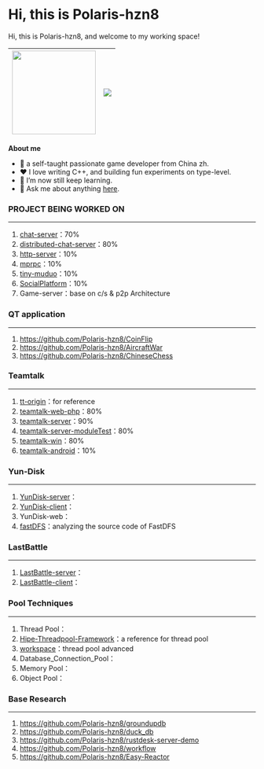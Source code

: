 # Hi, this is Polaris-hzn8

Hi, this is Polaris-hzn8, and welcome to my working space! 

| <a href="https://github.com/anuraghazra/github-readme-stats"><img height="170px" src="https://github-readme-stats.vercel.app/api?username=Polaris-hzn8&hide_border=true" /></a> | <a href="https://github.com/anuraghazra/github-readme-stats"><img align="center" src="https://github-readme-stats.vercel.app/api/top-langs/?username=polaris-hzn8&layout=compact&hide_border=true" /></a> |
| ------------------------------------------------------------ | ------------------------------------------------------------ |

**About me** 

- 🌱 a self-taught passionate game developer from China zh.
- ❤️ I love writing C++, and building fun experiments on type-level.
- 🔭 I’m now still keep learning.
- 💬 Ask me about anything [here](https://github.com/Polaris-hzn8/Polaris-hzn8/issues). 

### PROJECT BEING WORKED ON

---

1. [chat-server](https://github.com/Polaris-hzn8/miniWechat)：70%
2. [distributed-chat-server](https://github.com/Polaris-hzn8/distributed-chat-servers)：80%
3. [http-server](https://github.com/Polaris-hzn8/http-server)：10%
4. [mprpc](https://github.com/Polaris-hzn8/remote-procedure-call)：10%
5. [tiny-muduo](https://github.com/Polaris-hzn8/tiny-muduo)：10%
6. [SocialPlatform](https://github.com/Polaris-hzn8/SocialPlatform)：10%
7. Game-server：base on c/s & p2p Architecture

### QT application

---

1. https://github.com/Polaris-hzn8/CoinFlip
2. https://github.com/Polaris-hzn8/AircraftWar
3. https://github.com/Polaris-hzn8/ChineseChess 

### Teamtalk

---

1. [tt-origin](https://github.com/Polaris-hzn8/tt)：for reference
2. [teamtalk-web-php](https://github.com/Polaris-hzn8/teamtalk-web-php)：80%
4. [teamtalk-server](https://github.com/Polaris-hzn8/teamtalk-server)：90%
5. [teamtalk-server-moduleTest](https://github.com/Polaris-hzn8/TeamTalk_BlueBling)：80%
6. [teamtalk-win](https://github.com/Polaris-hzn8/teamtalk-win)：80%
7. [teamtalk-android](https://github.com/Polaris-hzn8/teamtalk-android)：10%

### Yun-Disk

---

1. [YunDisk-server](https://github.com/Polaris-hzn8/YunDisk-server)：
2. [YunDisk-client](https://github.com/Polaris-hzn8/YunDisk-client)：
3. YunDisk-web：
4. [fastDFS](https://github.com/polaris-hzn8/fastdfs/tree/feature/add-comments)：analyzing the source code of FastDFS

### LastBattle

---

1. [LastBattle-server](https://github.com/Polaris-hzn8/LastBattle-Server)：
2. [LastBattle-client](https://github.com/Polaris-hzn8/LastBattle-Client)：

### Pool Techniques

---

1. Thread Pool：
2. [Hipe-Threadpool-Framework](https://github.com/Polaris-hzn8/Hipe-Threadpool-Framework)：a reference for thread pool
3. [workspace](https://github.com/CodingHanYa/workspace)：thread pool advanced
4. Database_Connection_Pool：
5. Memory Pool：
6. Object Pool：

### Base Research

---

1. https://github.com/Polaris-hzn8/groundupdb
2. https://github.com/Polaris-hzn8/duck_db
3. https://github.com/Polaris-hzn8/rustdesk-server-demo
4. https://github.com/Polaris-hzn8/workflow
5. https://github.com/Polaris-hzn8/Easy-Reactor 